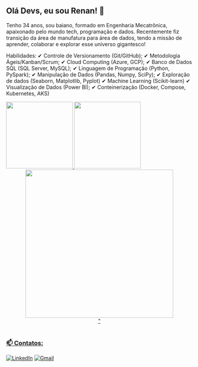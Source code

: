 ## Olá Devs, eu sou Renan! 👋

<p align=left>
Tenho 34 anos, sou baiano, formado em Engenharia Mecatrônica, apaixonado pelo mundo tech, programação e dados. Recentemente fiz transição da área de manufatura para área de dados, tendo a missão de aprender, colaborar e explorar esse universo gigantesco!
</p>

Habilidades:
✔ Controle de Versionamento (Git/GitHub);
✔ Metodologia Ágeis/Kanban/Scrum;
✔ Cloud Computing (Azure, GCP);
✔ Banco de Dados SQL (SQL Server, MySQL);
✔ Linguagem de Programação (Python, PySpark);
✔ Manipulação de Dados (Pandas, Numpy, SciPy);
✔ Exploração de dados (Seaborn, Matplotlib, Pyplot)
✔ Machine Learning (Scikit-learn) 
✔ Visualização de Dados (Power BI);
✔ Conteinerização (Docker, Compose, Kubernetes, AKS)

<a href="https://github.com/reynancs">
  <img height="180em" src="https://github-readme-stats.vercel.app/api?username=reynancs&show_icons=true&theme=dark&include_all_commits=true&count_private=true"/>
  <img height="180em" src="https://github-readme-stats.vercel.app/api/top-langs/?username=reynancs&layout=compact&langs_count=7&theme=dark"/>
    <div align="center">
  <img src="http://clubedosgeeks.com.br/wp-content/uploads/2016/01/dormrm.gif" width="400px" />
  <br>" 
    </div>
<div style="display: inline_block"><br>

### 📫 Contatos:

[<img alt="LinkedIn" src="https://img.shields.io/badge/LinkedIn-0077B5?style=for-the-badge&logo=linkedin&logoColor=white"/>](https://www.linkedin.com/in/renan-c-santos-8323b151/)
[<img alt="Gmail" src = "https://img.shields.io/badge/Gmail-D14836?style=for-the-badge&logo=gmail&logoColor=white"/>](mailto:reynancs@gmail.com)
